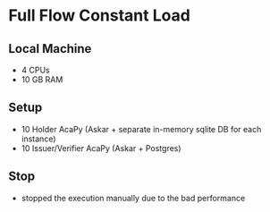 # Full Flow Constant Load

## Local Machine
- 4 CPUs
- 10 GB RAM

## Setup
- 10 Holder AcaPy (Askar + separate in-memory sqlite DB for each instance)
- 10 Issuer/Verifier AcaPy (Askar + Postgres)                             

## Stop
- stopped the execution manually due to the bad performance